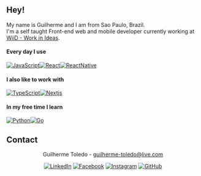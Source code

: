 ## Hey! 

<!--
**totoledao/totoledao** is a ✨ _special_ ✨ repository because its `README.md` (this file) appears on your GitHub profile.

Here are some ideas to get you started:

- 🔭 I’m currently working on ...
- 🌱 I’m currently learning ...
- 👯 I’m looking to collaborate on ...
- 🤔 I’m looking for help with ...
- 💬 Ask me about ...
- 📫 How to reach me: ...
- 😄 Pronouns: ...
- ⚡ Fun fact: ...
-->

My name is Guilherme and I am from Sao Paulo, Brazil.<br>
I'm a self taught Front-end web and mobile developer currently working at <a href='https://github.com/Work-In-Ideas-WiiD'>WiiD - Work in Ideas</a>.

#### Every day I use
[![JavaScript](https://img.shields.io/badge/JavaScript-F7DF1E?style=for-the-badge&logo=javascript&logoColor=black)](https://www.javascript.com/)[![React](https://img.shields.io/badge/React-323330?style=for-the-badge&logo=react&logoColor=61DAFB)](https://reactjs.org/)[![ReactNative](https://img.shields.io/badge/React_Native-323330?style=for-the-badge&logo=react&logoColor=61DAFB)](https://reactnative.dev/)

#### I also like to work with
[![TypeScript](https://img.shields.io/badge/TypeScript-007ACC?style=for-the-badge&logo=typescript&logoColor=white)](https://www.typescriptlang.org/)[![Nextjs](https://img.shields.io/badge/Next-black?style=for-the-badge&logo=next.js&logoColor=white)](https://nextjs.org/)

#### In my free time I learn
[![Python](https://img.shields.io/badge/Python-3776AB?style=for-the-badge&logo=python&logoColor=white)](https://www.python.org/)[![Go](https://img.shields.io/badge/Go-00ADD8?style=for-the-badge&logo=go&logoColor=white)](https://go.dev/)

## Contact
<div align="center">

Guilherme Toledo - guilherme-toledo@live.com

[![LinkedIn](https://img.shields.io/badge/LinkedIn-0077B5?style=for-the-badge&logo=linkedin&logoColor=white)](https://www.linkedin.com/in/guilhermemtoledo/?locale=en_US)
[![Facebook](https://img.shields.io/badge/Facebook-1877F2?style=for-the-badge&logo=facebook&logoColor=white)](https://www.facebook.com/totoledao)
[![Instagram](https://img.shields.io/badge/Instagram-E4405F?style=for-the-badge&logo=instagram&logoColor=white)](https://www.instagram.com/totoledao)
[![GitHub](https://img.shields.io/badge/GitHub-100000?style=for-the-badge&logo=github&logoColor=whit)](https://www.github.com/totoledao)

</div>
